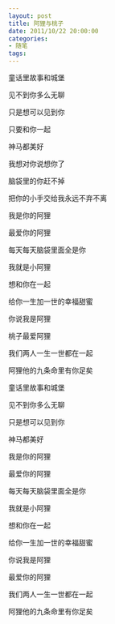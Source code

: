 ```yaml
---
layout: post
title: 阿狸与桃子
date: 2011/10/22 20:00:00
categories: 
- 随笔
tags: 
---
```


童话里故事和城堡

见不到你多么无聊

只是想可以见到你

只要和你一起

神马都美好

我想对你说想你了

脑袋里的你赶不掉

把你的小手交给我永远不弃不离

我是你的阿狸

最爱你的阿狸

每天每天脑袋里面全是你

我就是小阿狸

想和你在一起

给你一生加一世的幸福甜蜜

你说我是阿狸

桃子最爱阿狸

我们两人一生一世都在一起

阿狸他的九条命里有你足矣

童话里故事和城堡

见不到你多么无聊

只是想可以见到你

神马都美好

我是你的阿狸

最爱你的阿狸

每天每天脑袋里面全是你

我就是小阿狸

想和你在一起

给你一生加一世的幸福甜蜜

你说我是阿狸

最爱你的阿狸

我们两人一生一世都在一起

阿狸他的九条命里有你足矣
